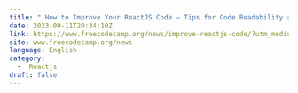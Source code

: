 ```yaml
---
title: " How to Improve Your ReactJS Code – Tips for Code Readability and Performance "
date: 2023-09-11T20:34:10Z
link: https://www.freecodecamp.org/news/improve-reactjs-code/?utm_medium=RSS&utm_source=news.12bit.vn
site: www.freecodecamp.org/news
language: English
category:
  -  Reactjs 
draft: false
---
```

